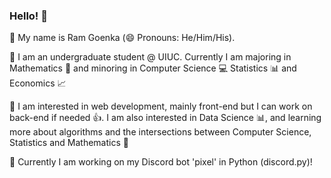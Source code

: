 ### Hello! 👋

:large_blue_diamond: My name is Ram Goenka (😄 Pronouns: He/Him/His).

:large_blue_diamond: I am an undergraduate student @ UIUC. Currently I am majoring in Mathematics :1234: and minoring in Computer Science :computer: Statistics :bar_chart: and Economics :chart_with_upwards_trend:

:large_blue_diamond: I am interested in web development, mainly front-end but I can work on back-end if needed :thumbsup:. I am also interested in Data Science :bar_chart:, and learning more about algorithms and the intersections between Computer Science, Statistics and Mathematics :thought_balloon:

:large_blue_diamond: Currently I am working on my Discord bot 'pixel' in Python (discord.py)!

